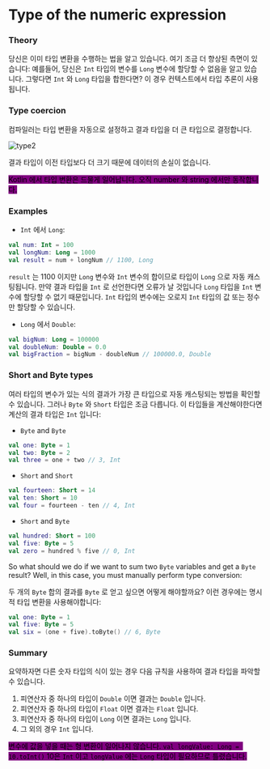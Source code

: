 # Type of the numeric expression

### Theory

당신은 이미 타입 변환을 수행하는 법을 알고 있습니다. 여기 조금 더 향상된 측면이 있습니다: 예를들어, 당신은 `Int` 타입의 변수를 `Long` 변수에 할당할 수 없음을 알고 있습니다. 그렇다면 `Int` 와 `Long` 타입을 합한다면? 이 경우 컨텍스트에서 타입 추론이 사용됩니다.



### Type coercion

컴파일러는 타입 변환을 자동으로 설정하고 결과 타입을 더 큰 타입으로 결정합니다.

![type2](https://user-images.githubusercontent.com/86511086/203941463-91505731-e9af-45b5-8050-9fba7eb12abc.png)

결과 타입이 이전 타입보다 더 크기 때문에 데이터의 손실이 없습니다.

<mark style="background-color:purple;">Kotlin 에서 타입 변환은 드물게 일어납니다. 오직 number 와 string 에서만 동작합니다.</mark>



### Examples

-  `Int` 에서 `Long`:

```kotlin
val num: Int = 100
val longNum: Long = 1000
val result = num + longNum // 1100, Long
```

`result` 는 1100 이지만 `Long` 변수와 `Int` 변수의 합이므로 타입이 `Long` 으로 자동 캐스팅됩니다. 만약 결과 타입을 `Int` 로 선언한다면 오류가 날 것입니다  `Long` 타입을 `Int` 변수에 할당할 수 없기 때문입니다. `Int` 타입의 변수에는 오로지 `Int` 타입의 값 또는 정수만 할당할 수 있습니다.

-  `Long` 에서 `Double`:

```kotlin
val bigNum: Long = 100000
val doubleNum: Double = 0.0
val bigFraction = bigNum - doubleNum // 100000.0, Double
```



### Short and Byte types

여러 타입의 변수가 있는 식의 결과가 가장 큰 타입으로 자동 캐스팅되는 방법을 확인할 수 있습니다. 그러나 `Byte` 와 `Short` 타입은 조금 다릅니다. 이 타입들을 계산해야한다면 계산의 결과 타입은 `Int` 입니다:

- `Byte` and `Byte`

```kotlin
val one: Byte = 1
val two: Byte = 2
val three = one + two // 3, Int
```

- `Short` and `Short`

```kotlin
val fourteen: Short = 14
val ten: Short = 10
val four = fourteen - ten // 4, Int
```

- `Short` and `Byte`

```kotlin
val hundred: Short = 100
val five: Byte = 5
val zero = hundred % five // 0, Int
```

So what should we do if we want to sum two `Byte` variables and get a `Byte` result? Well, in this case, you must manually perform type conversion:

두 개의 `Byte` 합의 결과를 `Byte` 로 얻고 싶으면 어떻게 해야할까요? 이런 경우에는 명시적 타입 변환을 사용해야합니다:

```kotlin
val one: Byte = 1
val five: Byte = 5
val six = (one + five).toByte() // 6, Byte
```



### Summary

요약하자면 다른 숫자 타입의 식이 있는 경우 다음 규칙을 사용하여 결과 타입을 파악할 수 있습니다.

1. 피연산자 중 하나의 타입이  `Double` 이면 결과는 `Double` 입니다.
2. 피연산자 중 하나의 타입이 `Float` 이면 결과는 `Float` 입니다.
3. 피연산자 중 하나의 타입이 `Long` 이면 결과는 `Long` 입니다.
4. 그 외의 경우 `Int` 입니다.

<mark style="background-color:purple;">변수에 값을 넣을 때는 형 변환이 일어나지 않습니다. 
`val longValue: Long = 10.toInt()` 10은 `Int` 이고 `longValue` 에는 `Long` 타입이 필요하므로 틀렸습니다.</mark>
